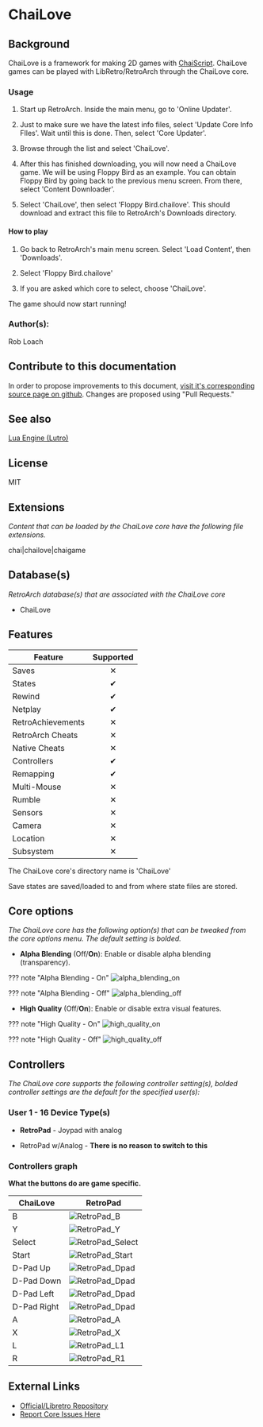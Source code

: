 # ChaiLove

## Background

ChaiLove is a framework for making 2D games with [ChaiScript](http://chaiscript.com/). ChaiLove games can be played with LibRetro/RetroArch through the ChaiLove core.

### Usage

1. Start up RetroArch. Inside the main menu, go to 'Online Updater'.

2. Just to make sure we have the latest info files, select 'Update Core Info FIles'. Wait until this is done. Then, select 'Core Updater'.

3. Browse through the list and select 'ChaiLove'.

4. After this has finished downloading, you will now need a ChaiLove game. We will be using Floppy Bird as an example. You can obtain Floppy Bird by going back to the previous menu screen. From there, select 'Content Downloader'.

5. Select 'ChaiLove', then select 'Floppy Bird.chailove'. This should download and extract this file to RetroArch's Downloads directory.

#### How to play

1. Go back to RetroArch's main menu screen. Select 'Load Content', then 'Downloads'.

2. Select 'Floppy Bird.chailove'

3. If you are asked which core to select, choose 'ChaiLove'.

The game should now start running!

### Author(s):

Rob Loach

## Contribute to this documentation

In order to propose improvements to this document, [visit it's corresponding source page on github](https://github.com/libretro/docs/tree/master/docs/library/chailove.md). Changes are proposed using "Pull Requests."

## See also

[Lua Engine (Lutro)](https://buildbot.libretro.com/docs/library/lutro/)

## License

MIT

## Extensions

*Content that can be loaded by the ChaiLove core have the following file extensions.*

chai|chailove|chaigame

## Database(s)

*RetroArch database(s) that are associated with the ChaiLove core*

* ChaiLove

## Features

| Feature           | Supported |
|-------------------|:---------:|
| Saves             | ✕         |
| States            | ✔         |
| Rewind            | ✔         |
| Netplay           | ✔         |
| RetroAchievements | ✕         |
| RetroArch Cheats  | ✕         |
| Native Cheats     | ✕         |
| Controllers       | ✔         |
| Remapping         | ✔         |
| Multi-Mouse       | ✕         |
| Rumble            | ✕         |
| Sensors           | ✕         |
| Camera            | ✕         |
| Location          | ✕         |
| Subsystem         | ✕         |

The ChaiLove core's directory name is 'ChaiLove'

Save states are saved/loaded to and from where state files are stored. 

## Core options

*The ChaiLove core has the following option(s) that can be tweaked from the core options menu. The default setting is bolded.*

- **Alpha Blending** (Off/**On**): Enable or disable alpha blending (transparency).

??? note "Alpha Blending - On"
	![alpha_blending_on](images\Cores\chailove\alpha_blending_on.png)
	
??? note "Alpha Blending - Off"
	![alpha_blending_off](images\Cores\chailove\alpha_blending_off.png)	

- **High Quality** (Off/**On**): Enable or disable extra visual features.

??? note "High Quality - On"
	![high_quality_on](images\Cores\chailove\high_quality_on.png)
	
??? note "High Quality - Off"
	![high_quality_off](images\Cores\chailove\high_quality_off.png)	

## Controllers

*The ChaiLove core supports the following controller setting(s), bolded controller settings are the default for the specified user(s):*

### User 1 - 16 Device Type(s)

* **RetroPad** - Joypad with analog

* RetroPad w/Analog - **There is no reason to switch to this**

### Controllers graph

**What the buttons do are game specific.**

| ChaiLove    | RetroPad                                                       |
|-------------|----------------------------------------------------------------|
| B           | ![RetroPad_B](images/RetroPad/Retro_B_Round.png)               |
| Y           | ![RetroPad_Y](images/RetroPad/Retro_Y_Round.png)               |
| Select      | ![RetroPad_Select](images/RetroPad/Retro_Select.png)           |
| Start       | ![RetroPad_Start](images/RetroPad/Retro_Start.png)             |
| D-Pad Up    | ![RetroPad_Dpad](images/RetroPad/Retro_Dpad_Up.png)            |
| D-Pad Down  | ![RetroPad_Dpad](images/RetroPad/Retro_Dpad_Down.png)          |
| D-Pad Left  | ![RetroPad_Dpad](images/RetroPad/Retro_Dpad_Left.png)          |
| D-Pad Right | ![RetroPad_Dpad](images/RetroPad/Retro_Dpad_Right.png)         |
| A           | ![RetroPad_A](images/RetroPad/Retro_A_Round.png)               |
| X           | ![RetroPad_X](images/RetroPad/Retro_X_Round.png)               |
| L           | ![RetroPad_L1](images/RetroPad/Retro_L1.png)                   |
| R           | ![RetroPad_R1](images/RetroPad/Retro_R1.png)                   |

## External Links

* [Official/Libretro Repository](https://github.com/RobLoach/ChaiLove)
* [Report Core Issues Here](https://github.com/RobLoach/ChaiLove/issues)